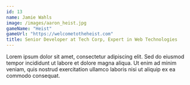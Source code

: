 ```yaml
---
id: 13
name: Jamie Wahls
image: /images/aaron_heist.jpg
gameName: "Heist"
gameUrl: "https://welcometotheheist.com"
title: Senior Developer at Tech Corp, Expert in Web Technologies
---
```


Lorem ipsum dolor sit amet, consectetur adipiscing elit. Sed do eiusmod tempor incididunt ut labore et dolore magna aliqua. Ut enim ad minim veniam, quis nostrud exercitation ullamco laboris nisi ut aliquip ex ea commodo consequat.
